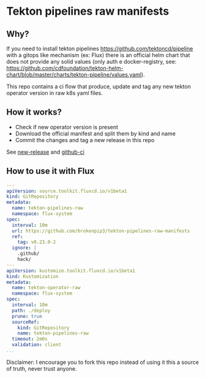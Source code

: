 # Tekton pipelines raw manifests

## Why?

If you need to install tekton pipelines https://github.com/tektoncd/pipeline with
a gitops like mechanism (ex: Flux) there is an official helm chart that does not
provide any solid values (only auth e docker-registry, see: https://github.com/cdfoundation/tekton-helm-chart/blob/master/charts/tekton-pipeline/values.yaml).

This repo contains a ci flow that produce, update and tag any new tekton
operator version in raw k8s yaml files.

## How it works?

* Check if new operator version is present
* Download the official manifest and split them by kind and name
* Commit the changes and tag a new release in this repo

See [new-release](./hack/new-release.sh) and [github-ci](.github/workflows/check-and-push-update.yaml)

## How to use it with Flux

```yaml
---
apiVersion: source.toolkit.fluxcd.io/v1beta1
kind: GitRepository
metadata:
  name: tekton-pipelines-raw
  namespace: flux-system
spec:
  interval: 10m
  url: https://github.com/brokenpip3/tekton-pipelines-raw-manifests
  ref:
    tag: v0.23.0-2
  ignore: |
    .github/
    hack/
---
apiVersion: kustomize.toolkit.fluxcd.io/v1beta1
kind: Kustomization
metadata:
  name: tekton-operator-raw
  namespace: flux-system
spec:
  interval: 10m
  path: ./deploy
  prune: true
  sourceRef:
    kind: GitRepository
    name: tekton-pipelines-raw
  timeout: 2m0s
  validation: client
...
```

Disclaimer: I encourage you to fork this repo instead of using it this a
source of truth, never trust anyone.
